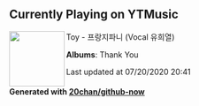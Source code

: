 ## Currently Playing on YTMusic

[<img align="left" width="100" src="https://lh3.googleusercontent.com/3uQNVSoxDuJJXNuJ7NIl2e_9thz8p9xGa51oTn4EkMauMcpxCelt9knWEPbOkn18_KUtVxS1A3HuvVpI">](https://music.youtube.com/channel/UCRwsyexzM3j9YLjTb3HjseQ)

Toy - 프랑지파니 (Vocal 유희열)

**Albums**: Thank You

Last updated at 07/20/2020 20:41

#### Generated with [20chan/github-now](https://github.com/20chan/github-now)


<!--
**20chan/20chan** is a ✨ _special_ ✨ repository because its `README.md` (this file) appears on your GitHub profile.

Here are some ideas to get you started:

- 🔭 I’m currently working on ...
- 🌱 I’m currently learning ...
- 👯 I’m looking to collaborate on ...
- 🤔 I’m looking for help with ...
- 💬 Ask me about ...
- 📫 How to reach me: ...
- 😄 Pronouns: ...
- ⚡ Fun fact: ...
-->
